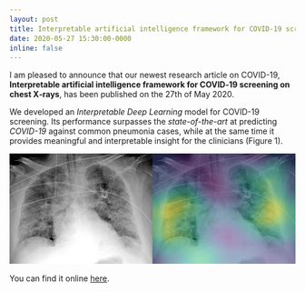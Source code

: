 ```yaml
---
layout: post
title: Interpretable artificial intelligence framework for COVID‑19 screening on chest X‑rays
date: 2020-05-27 15:30:00-0000
inline: false
---
```


I am pleased to announce that our newest research article on COVID-19, **Interpretable artificial intelligence framework for COVID‑19 screening on chest X‑rays**, has been published on the 27th of May 2020.

We developed an *Interpretable Deep Learning* model for COVID-19 screening. Its performance surpasses the *state-of-the-art* at predicting *COVID-19* against common pneumonia cases, while at the same time it provides meaningful and interpretable insight for the clinicians (Figure 1).

![xray_covid_19_cnn](assets/img/xray_covid_cnn.png "Figure 1: Attention map of patient 23 - Binary classification - True positive COVID-19 with a certainty of 100% - Evaluated as grade 2 and 3 (left and right lungs, respectively) by the experts.")

You can find it online [here](https://www.spandidos-publications.com/10.3892/etm.2020.8797).
